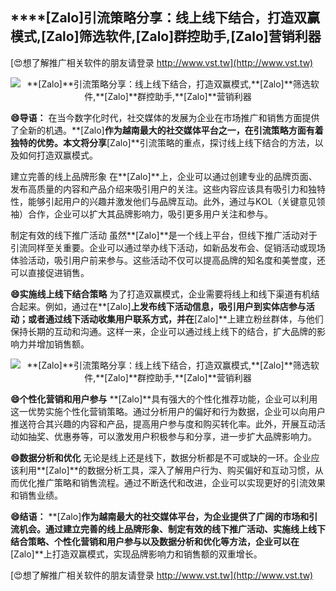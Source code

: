## ****[Zalo]**引流策略分享：线上线下结合，打造双赢模式,**[Zalo]**筛选软件,**[Zalo]**群控助手,**[Zalo]**营销利器**

[😍想了解推广相关软件的朋友请登录 http://www.vst.tw](http://www.vst.tw)

 <center><img src="https://vst.tw/MP4/tuiguang/png/6.png" alt="**[Zalo]**引流策略分享：线上线下结合，打造双赢模式,**[Zalo]**筛选软件,**[Zalo]**群控助手,**[Zalo]**营销利器"></center>

**😄导语：**
在当今数字化时代，社交媒体的发展为企业在市场推广和销售方面提供了全新的机遇。**[Zalo]**作为越南最大的社交媒体平台之一，在引流策略方面有着独特的优势。本文将分享**[Zalo]**引流策略的重点，探讨线上线下结合的方法，以及如何打造双赢模式。

建立完善的线上品牌形象
在**[Zalo]**上，企业可以通过创建专业的品牌页面、发布高质量的内容和产品介绍来吸引用户的关注。这些内容应该具有吸引力和独特性，能够引起用户的兴趣并激发他们与品牌互动。此外，通过与KOL（关键意见领袖）合作，企业可以扩大其品牌影响力，吸引更多用户关注和参与。

制定有效的线下推广活动
虽然**[Zalo]**是一个线上平台，但线下推广活动对于引流同样至关重要。企业可以通过举办线下活动，如新品发布会、促销活动或现场体验活动，吸引用户前来参与。这些活动不仅可以提高品牌的知名度和美誉度，还可以直接促进销售。

**😄实施线上线下结合策略**
为了打造双赢模式，企业需要将线上和线下渠道有机结合起来。例如，通过在**[Zalo]**上发布线下活动信息，吸引用户到实体店参与活动；或者通过线下活动收集用户联系方式，并在**[Zalo]**上建立粉丝群体，与他们保持长期的互动和沟通。这样一来，企业可以通过线上线下的结合，扩大品牌的影响力并增加销售额。

 <center><img src="https://vst.tw/MP4/tuiguang/png/8.png" alt="**[Zalo]**引流策略分享：线上线下结合，打造双赢模式,**[Zalo]**筛选软件,**[Zalo]**群控助手,**[Zalo]**营销利器"></center>

**😄个性化营销和用户参与**
**[Zalo]**具有强大的个性化推荐功能，企业可以利用这一优势实施个性化营销策略。通过分析用户的偏好和行为数据，企业可以向用户推送符合其兴趣的内容和产品，提高用户参与度和购买转化率。此外，开展互动活动如抽奖、优惠券等，可以激发用户积极参与和分享，进一步扩大品牌影响力。

**😄数据分析和优化**
无论是线上还是线下，数据分析都是不可或缺的一环。企业应该利用**[Zalo]**的数据分析工具，深入了解用户行为、购买偏好和互动习惯，从而优化推广策略和销售流程。通过不断迭代和改进，企业可以实现更好的引流效果和销售业绩。

**😄结语：**
**[Zalo]**作为越南最大的社交媒体平台，为企业提供了广阔的市场和引流机会。通过建立完善的线上品牌形象、制定有效的线下推广活动、实施线上线下结合策略、个性化营销和用户参与以及数据分析和优化等方法，企业可以在**[Zalo]**上打造双赢模式，实现品牌影响力和销售额的双重增长。

[😍想了解推广相关软件的朋友请登录 http://www.vst.tw](http://www.vst.tw)



